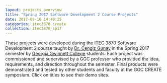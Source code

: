 ```yaml
---
layout: projects_overview
title: "Spring 2017 Software Development 2 Course Projects"
date: 2017-08-16 14:49:25
categories: itec3870 create
collection: itec3870_sp17
---
```


These projects were developed during the ITEC 3870 Software
Development 2 course taught by [Dr. Cengiz Gunay][gunay-ggc] in the
Spring 2017 semester by [Georgia Gwinnett College][ggc] students. Each
project was commissioned and supervised by a GGC professor who
provided the idea, requirements, and direction throughout the
semester. Final products were demonstrated and tested by other
students and faculty at the GGC CREATE symposium. Click on
titles to see their demo sites.

<!-- lightgallery -->
<script src="https://code.jquery.com/jquery-2.2.4.min.js"></script>
<script src="https://cdn.jsdelivr.net/lightgallery/1.3.7/js/lightgallery.min.js">
</script>
<script src="https://cdn.jsdelivr.net/g/lg-zoom"></script>

<script type="text/javascript">

    $(document).ready(function() {

        $("body").lightGallery({

            zoom: true,
            selector: 'a#lightgallery',
            selectWithin: 'body'

        });

    });

</script>

[ggc]: http://www.ggc.edu
[gunay-ggc]: http://www.ggc.edu/about-ggc/directory/cengiz-gunay
